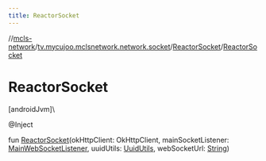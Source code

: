 ```yaml
---
title: ReactorSocket
---
```

//[mcls-network](../../../index.html)/[tv.mycujoo.mclsnetwork.network.socket](../index.html)/[ReactorSocket](index.html)/[ReactorSocket](-reactor-socket.html)



# ReactorSocket



[androidJvm]\




@Inject



fun [ReactorSocket](-reactor-socket.html)(okHttpClient: OkHttpClient, mainSocketListener: [MainWebSocketListener](../-main-web-socket-listener/index.html), uuidUtils: [UuidUtils](../../tv.mycujoo.mclsnetwork.util/-uuid-utils/index.html), webSocketUrl: [String](https://kotlinlang.org/api/latest/jvm/stdlib/kotlin/-string/index.html))




